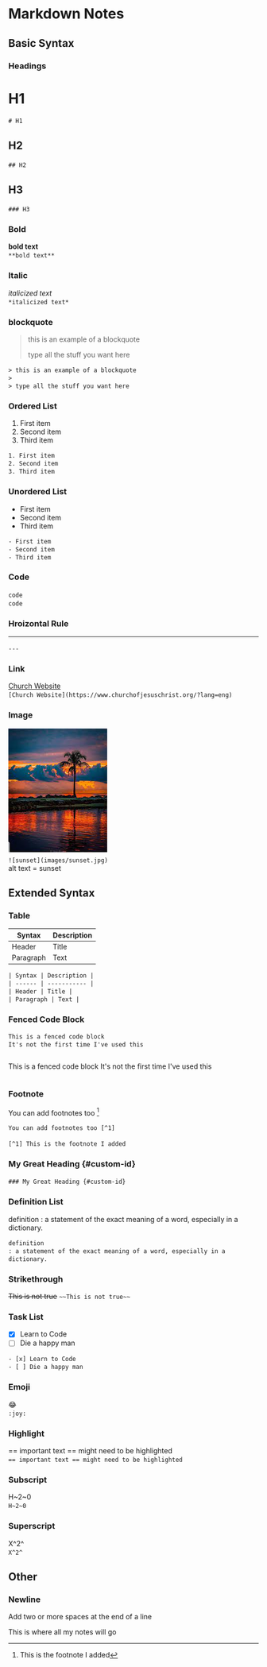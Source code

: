 # Markdown Notes

## Basic Syntax

### Headings

# H1
`# H1`

## H2
`## H2`

## H3
`### H3`


### Bold
**bold text**  
`**bold text**`

### Italic
*italicized text*  
`*italicized text*`

### blockquote
> this is an example of a blockquote
>
> type all the stuff you want here
```
> this is an example of a blockquote
>
> type all the stuff you want here
```

### Ordered List
1. First item
2. Second item
3. Third item
```
1. First item
2. Second item
3. Third item
```

### Unordered List
- First item
- Second item
- Third item
```
- First item
- Second item
- Third item
```

### Code
`code`  
``code``

### Hroizontal Rule
---
`---`

### Link
[Church Website](https://www.churchofjesuschrist.org/?lang=eng)  
`[Church Website](https://www.churchofjesuschrist.org/?lang=eng)`

### Image
![sunset](images/sunset.jpg)  
`![sunset](images/sunset.jpg)`  
alt text = sunset  

## Extended Syntax

### Table
| Syntax | Description |
| ------ | ----------- |
| Header | Title |
| Paragraph | Text |
```
| Syntax | Description |
| ------ | ----------- |
| Header | Title |
| Paragraph | Text |
```

### Fenced Code Block
```
This is a fenced code block
It's not the first time I've used this

```
```
```
This is a fenced code block
It's not the first time I've used this
```
```

### Footnote
You can add footnotes too [^1]

[^1]: This is the footnote I added


```
You can add footnotes too [^1]

[^1] This is the footnote I added

```

### My Great Heading {#custom-id}
`### My Great Heading {#custom-id}`

### Definition List
definition
: a statement of the exact meaning of a word, especially in a dictionary.

```
definition
: a statement of the exact meaning of a word, especially in a dictionary.
```

### Strikethrough
~~This is not true~~
`~~This is not true~~`

### Task List
- [x] Learn to Code
- [ ] Die a happy man
```
- [x] Learn to Code
- [ ] Die a happy man
```

### Emoji
:joy:  
`:joy:`

### Highlight
== important text == might need to be highlighted  
`== important text == might need to be highlighted`

### Subscript
H~2~0  
`H~2~0`

### Superscript
X^2^  
`X^2^`

## Other

### Newline
Add two or more spaces at the end of a line  





This is where all my notes will go



